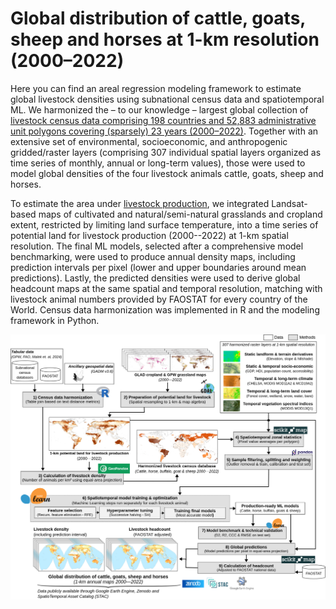 # Global distribution of cattle, goats, sheep and horses at 1-km resolution (2000–2022)

Here you can find an areal regression modeling framework to estimate global livestock densities using subnational census data and spatiotemporal ML. We harmonized the – to our knowledge – largest global collection of [livestock census data comprising 198 countries and 52,883 administrative unit polygons covering (sparsely) 23 years (2000–2022)](https://doi.org/10.5281/zenodo.14926056). Together with an extensive set of environmental, socioeconomic, and anthropogenic gridded/raster layers (comprising 307 individual spatial layers organized as time series of monthly, annual or long-term values), those were used to model global densities of the four livestock animals cattle, goats, sheep and horses. 

To estimate the area under [livestock production](https://doi.org/10.5281/zenodo.14933679), we integrated Landsat-based maps of cultivated and natural/semi-natural grasslands and cropland extent, restricted by limiting land surface temperature, into a time series of potential land for livestock production (2000--2022) at 1-km spatial resolution. The final ML models, selected after a comprehensive model benchmarking, were used to produce annual density maps, including prediction intervals per pixel (lower and upper boundaries around mean predictions). Lastly, the predicted densities were used to derive global headcount maps at the same spatial and temporal resolution, matching with livestock animal numbers provided by FAOSTAT for every country of the World. Census data harmonization was implemented in R and the modeling framework in Python.

![Livestock modeling framework](figs/data_methods.png)